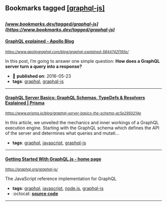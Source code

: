 ## Bookmarks tagged [[graphql-js]](https://www.bookmarks.dev/search?q=[graphql-js])

_<sup><sup>[www.bookmarks.dev/tagged/graphql-js](https://www.bookmarks.dev/tagged/graphql-js)</sup></sup>_
---
#### [GraphQL explained - Apollo Blog](https://www.apollographql.com/blog/graphql-explained-5844742f195e/)
_<sup>https://www.apollographql.com/blog/graphql-explained-5844742f195e/</sup>_

In this post, I’m going to answer one simple question: **How does a GraphQL server turn a query into a response?**
* :calendar: **published on**: 2016-05-23
* **tags**: [graphql](../tagged/graphql.md), [graphql-js](../tagged/graphql-js.md)
---
#### [GraphQL Server Basics: GraphQL Schemas, TypeDefs & Resolvers Explained | Prisma](https://www.prisma.io/blog/graphql-server-basics-the-schema-ac5e2950214e)
_<sup>https://www.prisma.io/blog/graphql-server-basics-the-schema-ac5e2950214e</sup>_

In this article, we unveiled the mechanics and inner workings of a GraphQL execution engine. Starting with the GraphQL schema which defines the API of the server and determines what queries and mutati...
* **tags**: [graphql](../tagged/graphql.md), [javascript](../tagged/javascript.md), [graphql-js](../tagged/graphql-js.md)
---
#### [Getting Started With GraphQL.js - home page](https://graphql.org/graphql-js/)
_<sup>https://graphql.org/graphql-js/</sup>_

The JavaScript reference implementation for GraphQL
* **tags**: [graphql](../tagged/graphql.md), [javascript](../tagged/javascript.md), [node.js](../tagged/node.js.md), [graphql-js](../tagged/graphql-js.md)
* :octocat: **[source code](https://github.com/graphql/graphql-js)**
---
